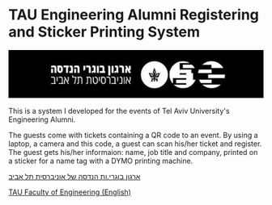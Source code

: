 # TAU Engineering Alumni Registering and Sticker Printing System

![image alt ><](https://raw.githubusercontent.com/EranPer/tauengalumni/main/TAU_facultot_logos-01-handasa.png "ארגון בוגרי.ות הנדסה של אוניברסית תל אביב")

This is a system I developed for the events of Tel Aviv University's Engineering Alumni.

The guests come with tickets containing a QR code to an event. By using a laptop, a camera and this code, a guest can scan his/her ticket and register. The guest gets his/her informaion: name, job title and company, printed on a sticker for a name tag with a DYMO printing machine.

[ארגון בוגרי.ות הנדסה של אוניברסית תל אביב](https://engineering.tau.ac.il/tauengalumni)

[TAU Faculty of Engineering (English)](https://en-engineering.tau.ac.il/)

